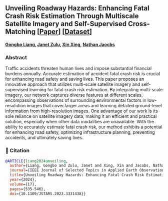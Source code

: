 ## Unveiling Roadway Hazards: Enhancing Fatal Crash Risk Estimation Through Multiscale Satellite Imagery and Self-Supervised Cross-Matching [[Paper](https://ieeexplore.ieee.org/stamp/stamp.jsp?tp=&arnumber=10313931)] [[Dataset]()]
#### [Gongbo Liang](http://www.gb-liang.com), [Janet Zulu](https://www.linkedin.com/in/janetzulu/), [Xin Xing](https://xtrigold.github.io), [Nathan Jaocbs](https://jacobsn.github.io/) 

### Abstract
Traffic accidents threaten human lives and impose substantial financial burdens annually. Accurate estimation of accident fatal crash risk is crucial for enhancing road safety and saving lives. This paper proposes an innovative approach that utilizes multi-scale satellite imagery and self-supervised learning for fatal crash risk estimation. By integrating multi-scale imagery, our network captures diverse features at different scales, encompassing observations of surrounding environmental factors in low-resolution images that cover larger areas and learning detailed ground-level information from high-resolution images. One advantage of our work is its sole reliance on satellite imagery data, making it an efficient and practical solution, especially when other data modalities are unavailable. With the ability to accurately estimate fatal crash risk, our method exhibits a potential for enhancing road safety, optimizing infrastructure planning, preventing accidents, and ultimately saving lives. 

### 📑 Citation
```bibtex
@ARTICLE{liang2024unveiling,
  author={Liang, Gongbo and Zulu, Janet and Xing, Xin and Jacobs, Nathan},
  journal={IEEE Journal of Selected Topics in Applied Earth Observations and Remote Sensing}, 
  title={Unveiling Roadway Hazards: Enhancing Fatal Crash Risk Estimation Through Multiscale Satellite Imagery and Self-Supervised Cross-Matching}, 
  year={2024},
  volume={17},
  pages={535-546},
  doi={10.1109/JSTARS.2023.3331438}}
```
